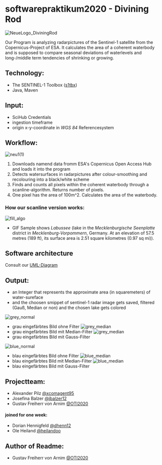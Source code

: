 # softwarepraktikum2020 - Divining Rod
![NeueLogo_DiviningRod](https://user-images.githubusercontent.com/61976211/96106434-88c26500-0edb-11eb-8529-3a5e7c3fcbde.png)

Our Program is analyzing radarpictures of the Sentinel-1 satellite from the Copernicus-Project of ESA. It calculates the area of a coherent waterbody and is supposed to compare seasonal deviations of waterlevels and long-/middle term tendencies of shrinking  or growing.

## Technology:
* The SENTINEL-1 Toolbox ([s1tbx](https://github.com/senbox-org/s1tbx))
* Java, Maven
## Input:
* SciHub Credentials 
* ingestion timeframe
* origin x-y-coordinate in *WGS 84* Referencesystem

## Workflow:
![neu1(1)](https://user-images.githubusercontent.com/61976211/96146058-2af74280-0f06-11eb-889f-699fe66b3792.jpg)

1. Downloads namend data fromm ESA's Copernicus Open Access Hub and loads it into the program
2. Detects watersurfaces in radarpictures after colour-smoothing and recolouring into a black/white scheme
3. Finds and counts all pixels within the coherent waterbody through a scanline-algorithm. Returns number of pixels.
4. One pixel has the area of 100m^2. Calculates the area of the waterbody.

### How our scanline version works:
![fill_algo](https://user-images.githubusercontent.com/61976211/96111127-13f22980-0ee1-11eb-9647-8f51196b4f91.gif)
* GIF Sample shows *Labussee* (lake in the *Mecklenburgische Seenplatte* district in *Mecklenburg-Vorpommern*, Germany. At an elevation of 57.5 metres (189 ft), its surface area is 2.51 square kilometres (0.97 sq mi)).  

## Software architecture
Consult our [UML-Diagram](https://github.com/xcomagent95/softwarepraktikum2020/blob/master/UML.pdf)

## Output:
* an Integer that represents the approximate area (in squaremeters) of water-sureface
* and the choosen smippet of sentinel-1 radar image gets saved, filtered (Gauß, Median or non) and the chosen lake gets colored

![grey_normal](https://user-images.githubusercontent.com/51150328/96146914-19fb0100-0f07-11eb-8ce6-60c847e24a06.jpeg)
* grau eingefärbtes Bild ohne Filter
![grey_median](https://user-images.githubusercontent.com/51150328/96146888-11a2c600-0f07-11eb-9ff3-b759ee5e6a31.jpeg)
* grau eingefärbtes Bild mit Median-Filter
![grey_median](https://user-images.githubusercontent.com/51150328/96146862-094a8b00-0f07-11eb-84b9-9bcb6b4b5353.jpeg)
* grau eingefärbtes Bild mit Gauss-Filter

![blue_normal](https://user-images.githubusercontent.com/51150328/96146841-0485d700-0f07-11eb-95a9-2484e3b88c66.jpeg)
* blau eingefärbtes Bild ohne Filter
![blue_median](https://user-images.githubusercontent.com/51150328/96146877-0d76a880-0f07-11eb-9a14-fc0b65c8c4bf.jpeg)
* blau eingefärbtes Bild mit Median-Filter
![blue_median](https://user-images.githubusercontent.com/51150328/96146862-094a8b00-0f07-11eb-84b9-9bcb6b4b5353.jpeg)
* blau eingefärbtes Bild mit Gauss-Filter


## Projectteam:
* Alexander Pilz            [@xcomagent95](https://github.com/xcomagent95)
* Josefina Balzer           [@jbalzer12](https://github.com/jbalzer12)
* Gustav Freiherr von Arnim [@OTI2020](https://github.com/OTI2020)
#### joined for one week:
* Dorian Hennigfeld         [@dhenn12](https://github.com/dhenn12)
* Ole Heiland               [@heilandoo](https://github.com/heilandoo)
## Author of Readme: 
* Gustav Freiherr von Arnim [@OTI2020](https://github.com/OTI2020)
